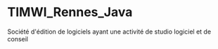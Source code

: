 # TIMWI_Rennes_Java
Société d'édition de logiciels ayant une activité de studio logiciel et de conseil
